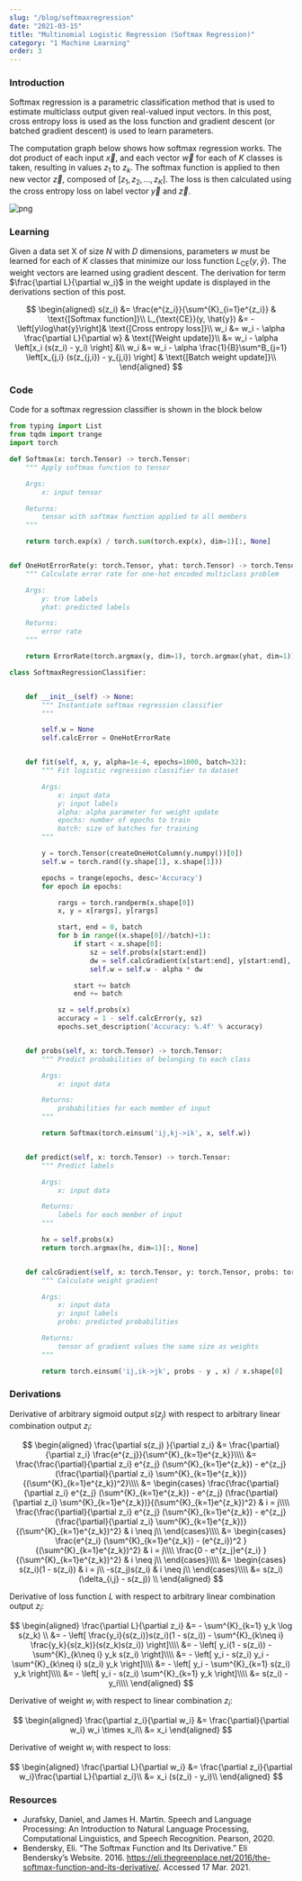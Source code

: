 ```yaml
---
slug: "/blog/softmaxregression"
date: "2021-03-15"
title: "Multinomial Logistic Regression (Softmax Regression)"
category: "1 Machine Learning"
order: 3
---
```


### Introduction

Softmax regression is a parametric classification method that is used to estimate multiclass output given real-valued input vectors.
In this post, cross entropy loss is used as the loss function and gradient descent (or batched gradient descent) is used to learn parameters.

The computation graph below shows how softmax regression works. The dot product of each input $\vec{x}$, and each vector $\vec{w}$ for each of $K$ classes is taken, resulting in values $z_1$ to $z_k$.
The softmax function is applied to then new vector $\vec{z}$, composed of $[z_1, z_2, ..., z_K]$.
The loss is then calculated using the cross entropy loss on label vector $\vec{y}$ and $\vec{z}$.


![png](images/multinomiallogisticregression_4_0.png)
    


### Learning

Given a data set X of size $N$ with $D$ dimensions, parameters $w$ must be learned for each of $K$ classes that minimize our loss function $L_{\text{CE}}(y, \hat{y})$.
The weight vectors are learned using gradient descent.
The derivation for term $\frac{\partial L}{\partial w_i}$ in the weight update is displayed in the derivations section of this post.

$$
\begin{aligned}
    s(z_i) &= \frac{e^{z_i}}{\sum^{K}_{i=1}e^{z_i}} & \text{[Softmax function]}\\
    L_{\text{CE}}(y, \hat{y}) &= -\left[y\log\hat{y}\right]& \text{[Cross entropy loss]}\\
    w_i &= w_i - \alpha \frac{\partial L}{\partial w} & \text{[Weight update]}\\
    &= w_i - \alpha \left[x_i (s(z_i) - y_i) \right] &\\
    w_i &= w_i - \alpha \frac{1}{B}\sum^B_{j=1} \left[x_{j,i} (s(z_{j,i}) - y_{j,i}) \right] & \text{[Batch weight update]}\\
\end{aligned}
$$

### Code

Code for a softmax regression classifier is shown in the block below


```python
from typing import List
from tqdm import trange
import torch

def Softmax(x: torch.Tensor) -> torch.Tensor:
    """ Apply softmax function to tensor

    Args:
        x: input tensor

    Returns:
        tensor with softmax function applied to all members
    """

    return torch.exp(x) / torch.sum(torch.exp(x), dim=1)[:, None]


def OneHotErrorRate(y: torch.Tensor, yhat: torch.Tensor) -> torch.Tensor:
    """ Calculate error rate for one-hot encoded multiclass problem

    Args:
        y: true labels
        yhat: predicted labels

    Returns:
        error rate
    """

    return ErrorRate(torch.argmax(y, dim=1), torch.argmax(yhat, dim=1))

class SoftmaxRegressionClassifier:


    def __init__(self) -> None:
        """ Instantiate softmax regression classifier
        """

        self.w = None
        self.calcError = OneHotErrorRate


    def fit(self, x, y, alpha=1e-4, epochs=1000, batch=32):
        """ Fit logistic regression classifier to dataset

        Args:
            x: input data
            y: input labels
            alpha: alpha parameter for weight update
            epochs: number of epochs to train
            batch: size of batches for training
        """

        y = torch.Tensor(createOneHotColumn(y.numpy())[0])
        self.w = torch.rand((y.shape[1], x.shape[1]))

        epochs = trange(epochs, desc='Accuracy')
        for epoch in epochs:

            rargs = torch.randperm(x.shape[0])
            x, y = x[rargs], y[rargs]

            start, end = 0, batch
            for b in range((x.shape[0]//batch)+1):
                if start < x.shape[0]:
                    sz = self.probs(x[start:end]) 
                    dw = self.calcGradient(x[start:end], y[start:end], sz)
                    self.w = self.w - alpha * dw

                start += batch
                end += batch

            sz = self.probs(x)
            accuracy = 1 - self.calcError(y, sz)
            epochs.set_description('Accuracy: %.4f' % accuracy)


    def probs(self, x: torch.Tensor) -> torch.Tensor:
        """ Predict probabilities of belonging to each class

        Args:
            x: input data

        Returns:
            probabilities for each member of input
        """

        return Softmax(torch.einsum('ij,kj->ik', x, self.w))


    def predict(self, x: torch.Tensor) -> torch.Tensor:
        """ Predict labels

        Args:
            x: input data

        Returns:
            labels for each member of input
        """

        hx = self.probs(x)
        return torch.argmax(hx, dim=1)[:, None]


    def calcGradient(self, x: torch.Tensor, y: torch.Tensor, probs: torch.Tensor) -> torch.Tensor:
        """ Calculate weight gradient

        Args:
            x: input data
            y: input labels
            probs: predicted probabilities

        Returns:
            tensor of gradient values the same size as weights
        """

        return torch.einsum('ij,ik->jk', probs - y , x) / x.shape[0]


```

### Derivations

Derivative of arbitrary sigmoid output $s(z_j)$ with respect to arbitrary linear combination output $z_i$:

$$
\begin{aligned}
    \frac{\partial s(z_j) }{\partial z_i} &= \frac{\partial}{\partial z_i} \frac{e^{z_j}}{\sum^{K}_{k=1}e^{z_k}}\\\\
    &= \frac{\frac{\partial}{\partial z_i} e^{z_j} (\sum^{K}_{k=1}e^{z_k}) - e^{z_j} (\frac{\partial}{\partial z_i} \sum^{K}_{k=1}e^{z_k})}{(\sum^{K}_{k=1}e^{z_k})^2}\\\\
    &= 
    \begin{cases}
        \frac{\frac{\partial}{\partial z_i} e^{z_j} (\sum^{K}_{k=1}e^{z_k}) - e^{z_j} (\frac{\partial}{\partial z_i} \sum^{K}_{k=1}e^{z_k})}{(\sum^{K}_{k=1}e^{z_k})^2} & i = j\\\\
        \frac{\frac{\partial}{\partial z_i} e^{z_j} (\sum^{K}_{k=1}e^{z_k}) - e^{z_j} (\frac{\partial}{\partial z_i} \sum^{K}_{k=1}e^{z_k})}{(\sum^{K}_{k=1}e^{z_k})^2} & i \neq j\\
    \end{cases}\\\\
    &=
    \begin{cases}
        \frac{e^{z_i} (\sum^{K}_{k=1}e^{z_k}) - (e^{z_i})^2 }{(\sum^{K}_{k=1}e^{z_k})^2} & i = j\\\\
        \frac{0 - e^{z_j}e^{z_i} }{(\sum^{K}_{k=1}e^{z_k})^2} & i \neq j\\
    \end{cases}\\\\
    &=
    \begin{cases}
        s(z_i)(1 - s(z_i)) & i = j\\
        -s(z_j)s(z_i) & i \neq j\\
    \end{cases}\\\\
    &= s(z_i)(\delta_{i,j} - s(z_j)) \\
\end{aligned}
$$

Derivative of loss function $L$ with respect to arbitrary linear combination output $z_i$:

$$
\begin{aligned}
    \frac{\partial L}{\partial z_i} &= - \sum^{K}_{k=1} y_k \log s(z_k) \\
    &= - \left[ \frac{y_i}{s(z_i)}s(z_i)(1 - s(z_i)) - \sum^{K}_{k\neq i} \frac{y_k}{s(z_k)}(s(z_k)s(z_i))  \right]\\\\
    &= - \left[ y_i(1 - s(z_i)) - \sum^{K}_{k\neq i} y_k s(z_i) \right]\\\\
    &= - \left[ y_i - s(z_i) y_i  - \sum^{K}_{k\neq i} s(z_i) y_k  \right]\\\\
    &= - \left[ y_i - \sum^{K}_{k=1}  s(z_i) y_k \right]\\\\
    &= - \left[ y_i - s(z_i) \sum^{K}_{k=1}  y_k \right]\\\\
    &= s(z_i) - y_i\\\\
\end{aligned}
$$

Derivative of weight $w_i$ with respect to linear combination $z_i$:

$$
\begin{aligned}
    \frac{\partial z_i}{\partial w_i} &= \frac{\partial}{\partial w_i} w_i \times x_i\\
    &= x_i
\end{aligned}
$$

Derivative of weight $w_i$ with respect to loss:

$$
\begin{aligned}
    \frac{\partial L}{\partial w_i} &= \frac{\partial z_i}{\partial w_i}\frac{\partial L}{\partial z_i}\\
    &= x_i (s(z_i) - y_i)\\
\end{aligned}
$$

### Resources
- Jurafsky, Daniel, and James H. Martin. Speech and Language Processing: An Introduction to Natural Language Processing, Computational Linguistics, and Speech Recognition. Pearson, 2020.
- Bendersky, Eli. “The Softmax Function and Its Derivative.” Eli Bendersky’s Website. 2016. https://eli.thegreenplace.net/2016/the-softmax-function-and-its-derivative/. Accessed 17 Mar. 2021.
